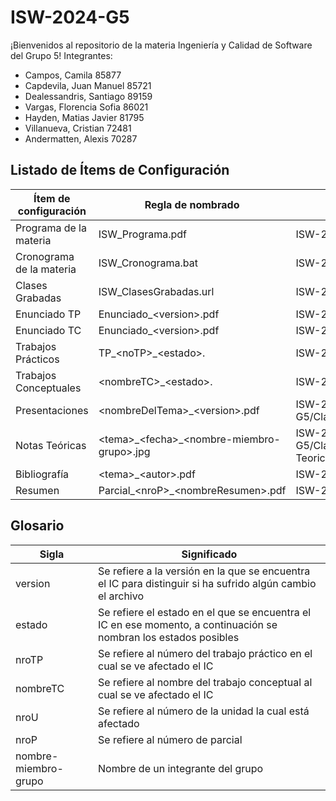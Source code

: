 # ISW-2024-G5
¡Bienvenidos al repositorio de la materia Ingeniería y Calidad de Software del Grupo 5!
Integrantes:
- Campos, Camila 85877
- Capdevila, Juan Manuel 85721
- Dealessandris, Santiago 89159
- Vargas, Florencia Sofia 86021
- Hayden, Matias Javier 81795
- Villanueva, Cristian 72481
- Andermatten, Alexis 70287


## Listado de Ítems de Configuración
| Ítem de configuración       | Regla de nombrado                  | Ubicación                                |
|-----------------------------|-----------------------------------|-----------------------------------------|
| Programa de la materia      | ISW_Programa.pdf                  | ISW-2024-G5/Materiales/Programa         |
| Cronograma de la materia    | ISW_Cronograma.bat                | ISW-2024-G5/Materiales                  |
| Clases Grabadas             | ISW_ClasesGrabadas.url            | ISW-2024-G5/Materiales                  |
| Enunciado TP                | Enunciado_\<version>.pdf          | ISW-2024-G5/Trabajos-Prácticos/TP_\<noTP>|
| Enunciado TC                | Enunciado_\<version>.pdf         | ISW-2024-G5/Trabajos-Conceptuales/\<nombreTC>|
| Trabajos Prácticos          | TP_\<noTP>_\<estado>.<ext>          | ISW-2024-G5/Trabajos-Prácticos/\<noTP>   |
| Trabajos Conceptuales       | \<nombreTC>_\<estado>.<ext>         | ISW-2024-G5/Trabajos-Conceptuales/\<nombreTC>|
| Presentaciones              | \<nombreDelTema>_\<version>.pdf     | ISW-2024-G5/Clases/Teóricas/\<unidad>/\<grupo>/Presentaciones|
| Notas Teóricas              | \<tema>\_\<fecha>\_\<nombre-miembro-grupo>.jpg| ISW-2024-G5/Clases/Teóricas/\<unidad>/\<grupo>/Notas-Teoricas|
|Bibliografía|\<tema>\_\<autor>.pdf|ISW-2024-G5/Materiales/Bibliografía|
|Resumen|Parcial_\<nroP>\_\<nombreResumen>.pdf|ISW-2024-G5/Materiales/Resúmenes|

## Glosario
| Sigla                | Significado                                                                 |
|----------------------|-----------------------------------------------------------------------------|
| version              | Se refiere a la versión en la que se encuentra el IC para distinguir si ha sufrido algún cambio el archivo |
| estado               | Se refiere el estado en el que se encuentra el IC en ese momento, a continuación se nombran los estados posibles |
| nroTP                | Se refiere al número del trabajo práctico en el cual se ve afectado el IC |
| nombreTC             | Se refiere al nombre del trabajo conceptual al cual se ve afectado el IC |
| nroU                 | Se refiere al número de la unidad la cual está afectado |
| nroP                 | Se refiere al número de parcial |
| nombre-miembro-grupo | Nombre de un integrante del grupo |
